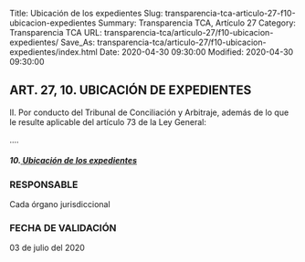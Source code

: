 Title: Ubicación de los expedientes
Slug: transparencia-tca-articulo-27-f10-ubicacion-expedientes
Summary: Transparencia TCA, Artículo 27
Category: Transparencia TCA
URL: transparencia-tca/articulo-27/f10-ubicacion-expedientes/
Save_As: transparencia-tca/articulo-27/f10-ubicacion-expedientes/index.html
Date: 2020-04-30 09:30:00
Modified: 2020-04-30 09:30:00


## ART. 27, 10. UBICACIÓN DE EXPEDIENTES

II. Por conducto del Tribunal de Conciliación y Arbitraje, además de lo que le resulte aplicable del artículo 73 de la Ley General:

....

##### **10.**[ ](https://www.poderjudicialcoahuila.gob.mx/intranet/sentencias/consultaUbicacion2.php?d=VEUrUw%3D%3D&j=Vm10amVHUXhaSE5SYkVwUlZrUkJPUT09KzI%3D&expediente=&exampleN_length=10)**[Ubicación de los expedientes](https://www.poderjudicialcoahuila.gob.mx/intranet/sentencias/consultaUbicacion2.php?d=VEUrUw%3D%3D&j=Vm10amVHUXhaSE5SYkVwUlZrUkJPUT09KzI%3D&expediente=&exampleN_length=10)**

### RESPONSABLE

Cada órgano jurisdiccional

### FECHA DE VALIDACIÓN

03 de julio del 2020


